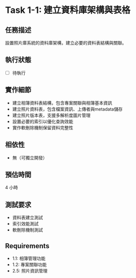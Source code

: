 # Task 1-1: 建立資料庫架構與表格

## 任務描述
設置照片庫系統的資料庫架構，建立必要的資料表結構與關聯。

## 執行狀態
- [ ] 待執行

## 實作細節
- 建立相簿資料表結構，包含專案關聯與相簿基本資訊
- 建立照片資料表，包含檔案資訊、上傳者與metadata儲存
- 建立照片版本表，支援多解析度圖片管理
- 設置必要的索引以優化查詢效能
- 實作軟刪除機制保留資料完整性

## 相依性
- 無（可獨立開發）

## 預估時間
4 小時

## 測試要求
- 資料表建立測試
- 索引效能測試
- 軟刪除機制測試

## Requirements
- 1.1: 相簿管理功能
- 1.2: 專案關聯功能
- 2.5: 照片資訊管理